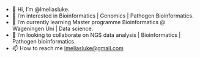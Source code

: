 - 👋 Hi, I’m @lmeliasluke.
- 👀 I’m interested in Bioinformatics | Genomics | Pathogen Bioinformatics.
- 🌱 I’m currently learning Master programme Bioinformatics @ Wageningen Uni | Data science.
- 💞️ I’m looking to collaborate on NGS data analysis | Bioinformatics | Pathogen bioinformatics.
- 📫 How to reach me lmeliasluke@gmail.com

<!---
lmeliasluke/lmeliasluke is a ✨ special ✨ repository because its `README.md` (this file) appears on your GitHub profile.
You can click the Preview link to take a look at your changes.
--->
